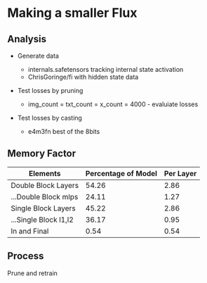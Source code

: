 # Making a smaller Flux

## Analysis

- Generate data
    - internals.safetensors tracking internal state activation
    - ChrisGoringe/fi with hidden state data
- Test losses by pruning
    - img_count = txt_count = x_count = 4000  - evaluiate losses

- Test losses by casting
    - e4m3fn best of the 8bits



## Memory Factor

|Elements|Percentage of Model|Per Layer|
|-|-|-|
|Double Block Layers|54.26|2.86|
|...Double Block mlps|24.11|1.27|
|Single Block Layers|45.22|2.86|
|...Single Block l1,l2|36.17|0.95|
|In and Final|0.54|0.54|



## Process

Prune and retrain 